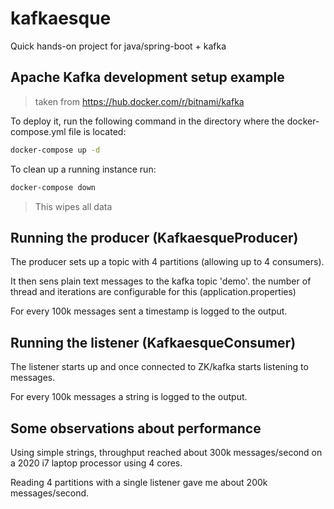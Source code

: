# kafkaesque

Quick hands-on project for java/spring-boot + kafka

## Apache Kafka development setup example

> taken from https://hub.docker.com/r/bitnami/kafka

To deploy it, run the following command in the directory where the docker-compose.yml file is located:

```sh
docker-compose up -d
```

To clean up a running instance run:

```sh
docker-compose down
```

> This wipes all data

## Running the producer (KafkaesqueProducer)

The producer sets up a topic with 4 partitions (allowing up to 4 consumers).

It then sens plain text messages to the kafka topic 'demo'. the number of thread and iterations are configurable for this (application.properties)

For every 100k messages sent a timestamp is logged to the output.

## Running the listener (KafkaesqueConsumer)

The listener starts up and once connected to ZK/kafka starts listening to messages.

For every 100k messages a string is logged to the output.

## Some observations about performance

Using simple strings, throughput reached about 300k messages/second on a 2020 i7 laptop processor using 4 cores.

Reading 4 partitions with a single listener gave me about 200k messages/second.

